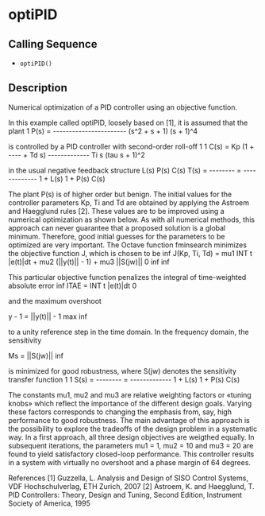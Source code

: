 # optiPID

## Calling Sequence
- `optiPID()`

## Description
Numerical optimization of a PID controller using an objective function.

In this example called optiPID, loosely based on [1], it is assumed that the plant 
                  1
P(s) = -----------------------
       (s^2 + s + 1) (s + 1)^4 

is controlled by a PID controller with second-order roll-off
                 1                1
C(s) = Kp (1 + ---- + Td s) -------------
               Ti s         (tau s + 1)^2

in the usual negative feedback structure
         L(s)       P(s) C(s)
T(s) = -------- = -------------
       1 + L(s)   1 + P(s) C(s)

The plant P(s) is of higher order but benign. The initial values for the controller parameters Kp, Ti and Td are obtained by applying the Astroem and Haegglund rules [2]. 
These values are to be improved using a numerical optimization as shown below. As with all numerical methods, this approach can never guarantee that a proposed solution is a 
global minimum. Therefore, good initial guesses for the parameters to be optimized are very important. The Octave function fminsearch minimizes the objective function J, 
which is chosen to be
                    inf 
J(Kp, Ti, Td) = mu1 INT t |e(t)|dt  +  mu2 (||y(t)||   - 1)  +  mu3 ||S(jw)||
                     0                               inf                       inf

This particular objective function penalizes the integral of time-weighted absolute error
       inf 
ITAE = INT t |e(t)|dt
        0             

and the maximum overshoot

y    - 1 = ||y(t)||   - 1
 max               inf

to a unity reference step in the time domain. In the frequency domain, the sensitivity

Ms = ||S(jw)||
              inf

is minimized for good robustness, where S(jw) denotes the sensitivity transfer function
           1            1
S(s) = -------- = -------------
       1 + L(s)   1 + P(s) C(s)

The constants mu1, mu2 and mu3 are relative weighting factors or «tuning knobs» which reflect the importance of the different design goals. Varying these factors corresponds to changing the emphasis from, say, high performance to good robustness. The main advantage of this approach is the possibility to explore the tradeoffs of the design problem in a systematic way. In a first approach, all three design objectives are weigthed equally. In subsequent iterations, the parameters mu1 = 1, mu2 = 10 and mu3 = 20 are found to yield satisfactory closed-loop performance. This controller results in a system with virtually no overshoot and a phase margin of 64 degrees.


References
[1] Guzzella, L. Analysis and Design of SISO Control Systems, VDF Hochschulverlag, ETH Zurich, 2007
[2] Astroem, K. and Haegglund, T. PID Controllers: Theory, Design and Tuning, Second Edition, Instrument Society of America, 1995
